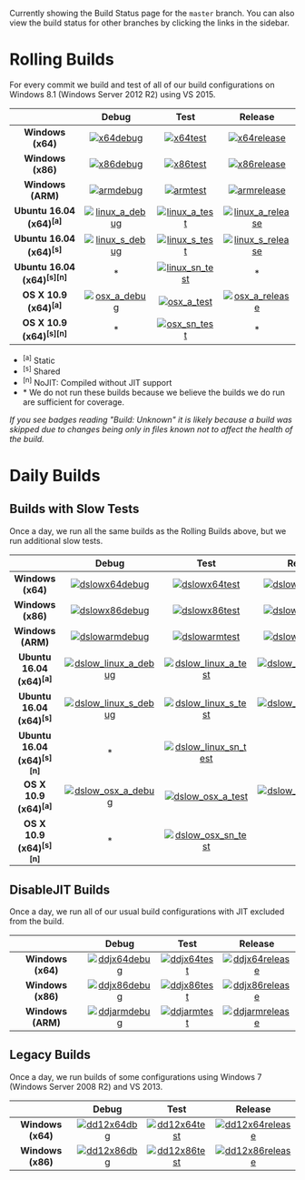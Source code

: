 Currently showing the Build Status page for the `master` branch. You can also view the build status for other branches by clicking the links in the sidebar.

# Rolling Builds

For every commit we build and test of all of our build configurations on Windows 8.1 (Windows Server 2012 R2) using VS 2015.

|                               | __Debug__ | __Test__ | __Release__ |
|:-----------------------------:|:---------:|:--------:|:-----------:|
| __Windows (x64)__             | [![x64debug][x64dbgicon]][x64dbglink] | [![x64test][x64testicon]][x64testlink] | [![x64release][x64relicon]][x64rellink] |
| __Windows (x86)__             | [![x86debug][x86dbgicon]][x86dbglink] | [![x86test][x86testicon]][x86testlink] | [![x86release][x86relicon]][x86rellink] |
| __Windows (ARM)__             | [![armdebug][armdbgicon]][armdbglink] | [![armtest][armtesticon]][armtestlink] | [![armrelease][armrelicon]][armrellink] |
| __Ubuntu 16.04 (x64)<sup>[a]</sup>__     | [![linux_a_debug][linux_a_dbgicon]][linux_a_dbglink] | [![linux_a_test][linux_a_testicon]][linux_a_testlink] | [![linux_a_release][linux_a_relicon]][linux_a_rellink] |
| __Ubuntu 16.04 (x64)<sup>[s]</sup>__     | [![linux_s_debug][linux_s_dbgicon]][linux_s_dbglink] | [![linux_s_test][linux_s_testicon]][linux_s_testlink] | [![linux_s_release][linux_s_relicon]][linux_s_rellink] |
| __Ubuntu 16.04 (x64)<sup>[s][n]</sup>__  | * | [![linux_sn_test][linux_sn_testicon]][linux_sn_testlink] | * |
| __OS X 10.9 (x64)<sup>[a]</sup>__        | [![osx_a_debug][osx_a_dbgicon]][osx_a_dbglink] | [![osx_a_test][osx_a_testicon]][osx_a_testlink] | [![osx_a_release][osx_a_relicon]][osx_a_rellink] |
| __OS X 10.9 (x64)<sup>[s][n]</sup>__     | * | [![osx_sn_test][osx_sn_testicon]][osx_sn_testlink] | * |

* <sup>[a]</sup> Static
* <sup>[s]</sup> Shared
* <sup>[n]</sup> NoJIT: Compiled without JIT support
* \* We do not run these builds because we believe the builds we do run are sufficient for coverage.

*If you see badges reading "Build: Unknown" it is likely because a build was skipped due to changes being only in files known not to affect the health of the build.*

[x64dbgicon]: https://ci.dot.net/job/Microsoft_ChakraCore/job/master/job/x64_debug/badge/icon
[x64dbglink]: https://ci.dot.net/job/Microsoft_ChakraCore/job/master/job/x64_debug/
[x64testicon]: https://ci.dot.net/job/Microsoft_ChakraCore/job/master/job/x64_test/badge/icon
[x64testlink]: https://ci.dot.net/job/Microsoft_ChakraCore/job/master/job/x64_test/
[x64relicon]: https://ci.dot.net/job/Microsoft_ChakraCore/job/master/job/x64_release/badge/icon
[x64rellink]: https://ci.dot.net/job/Microsoft_ChakraCore/job/master/job/x64_release/

[x86dbgicon]: https://ci.dot.net/job/Microsoft_ChakraCore/job/master/job/x86_debug/badge/icon
[x86dbglink]: https://ci.dot.net/job/Microsoft_ChakraCore/job/master/job/x86_debug/
[x86testicon]: https://ci.dot.net/job/Microsoft_ChakraCore/job/master/job/x86_test/badge/icon
[x86testlink]: https://ci.dot.net/job/Microsoft_ChakraCore/job/master/job/x86_test/
[x86relicon]: https://ci.dot.net/job/Microsoft_ChakraCore/job/master/job/x86_release/badge/icon
[x86rellink]: https://ci.dot.net/job/Microsoft_ChakraCore/job/master/job/x86_release/

[armdbgicon]: https://ci.dot.net/job/Microsoft_ChakraCore/job/master/job/arm_debug/badge/icon
[armdbglink]: https://ci.dot.net/job/Microsoft_ChakraCore/job/master/job/arm_debug/
[armtesticon]: https://ci.dot.net/job/Microsoft_ChakraCore/job/master/job/arm_test/badge/icon
[armtestlink]: https://ci.dot.net/job/Microsoft_ChakraCore/job/master/job/arm_test/
[armrelicon]: https://ci.dot.net/job/Microsoft_ChakraCore/job/master/job/arm_release/badge/icon
[armrellink]: https://ci.dot.net/job/Microsoft_ChakraCore/job/master/job/arm_release/

[linux_a_dbgicon]: https://ci.dot.net/job/Microsoft_ChakraCore/job/master/job/static_ubuntu_linux_debug/badge/icon
[linux_a_dbglink]: https://ci.dot.net/job/Microsoft_ChakraCore/job/master/job/static_ubuntu_linux_debug/
[linux_a_testicon]: https://ci.dot.net/job/Microsoft_ChakraCore/job/master/job/static_ubuntu_linux_test/badge/icon
[linux_a_testlink]: https://ci.dot.net/job/Microsoft_ChakraCore/job/master/job/static_ubuntu_linux_test/
[linux_a_relicon]: https://ci.dot.net/job/Microsoft_ChakraCore/job/master/job/static_ubuntu_linux_release/badge/icon
[linux_a_rellink]: https://ci.dot.net/job/Microsoft_ChakraCore/job/master/job/static_ubuntu_linux_release/

[linux_s_dbgicon]: https://ci.dot.net/job/Microsoft_ChakraCore/job/master/job/shared_ubuntu_linux_debug/badge/icon
[linux_s_dbglink]: https://ci.dot.net/job/Microsoft_ChakraCore/job/master/job/shared_ubuntu_linux_debug/
[linux_s_testicon]: https://ci.dot.net/job/Microsoft_ChakraCore/job/master/job/shared_ubuntu_linux_test/badge/icon
[linux_s_testlink]: https://ci.dot.net/job/Microsoft_ChakraCore/job/master/job/shared_ubuntu_linux_test/
[linux_s_relicon]: https://ci.dot.net/job/Microsoft_ChakraCore/job/master/job/shared_ubuntu_linux_release/badge/icon
[linux_s_rellink]: https://ci.dot.net/job/Microsoft_ChakraCore/job/master/job/shared_ubuntu_linux_release/

[linux_sn_dbgicon]: https://ci.dot.net/job/Microsoft_ChakraCore/job/master/job/_no_jit_shared_ubuntu_linux_debug/badge/icon
[linux_sn_dbglink]: https://ci.dot.net/job/Microsoft_ChakraCore/job/master/job/_no_jit_shared_ubuntu_linux_debug/
[linux_sn_testicon]: https://ci.dot.net/job/Microsoft_ChakraCore/job/master/job/_no_jit_shared_ubuntu_linux_test/badge/icon
[linux_sn_testlink]: https://ci.dot.net/job/Microsoft_ChakraCore/job/master/job/_no_jit_shared_ubuntu_linux_test/
[linux_sn_relicon]: https://ci.dot.net/job/Microsoft_ChakraCore/job/master/job/_no_jit_shared_ubuntu_linux_release/badge/icon
[linux_sn_rellink]: https://ci.dot.net/job/Microsoft_ChakraCore/job/master/job/_no_jit_shared_ubuntu_linux_release/

[osx_a_dbgicon]: https://ci.dot.net/job/Microsoft_ChakraCore/job/master/job/static_osx_osx_debug/badge/icon
[osx_a_dbglink]: https://ci.dot.net/job/Microsoft_ChakraCore/job/master/job/static_osx_osx_debug/
[osx_a_testicon]: https://ci.dot.net/job/Microsoft_ChakraCore/job/master/job/static_osx_osx_test/badge/icon
[osx_a_testlink]: https://ci.dot.net/job/Microsoft_ChakraCore/job/master/job/static_osx_osx_test/
[osx_a_relicon]: https://ci.dot.net/job/Microsoft_ChakraCore/job/master/job/static_osx_osx_release/badge/icon
[osx_a_rellink]: https://ci.dot.net/job/Microsoft_ChakraCore/job/master/job/static_osx_osx_release/

[osx_sn_dbgicon]: https://ci.dot.net/job/Microsoft_ChakraCore/job/master/job/_no_jit_shared_osx_osx_debug/badge/icon
[osx_sn_dbglink]: https://ci.dot.net/job/Microsoft_ChakraCore/job/master/job/_no_jit_shared_osx_osx_debug/
[osx_sn_testicon]: https://ci.dot.net/job/Microsoft_ChakraCore/job/master/job/_no_jit_shared_osx_osx_test/badge/icon
[osx_sn_testlink]: https://ci.dot.net/job/Microsoft_ChakraCore/job/master/job/_no_jit_shared_osx_osx_test/
[osx_sn_relicon]: https://ci.dot.net/job/Microsoft_ChakraCore/job/master/job/_no_jit_shared_osx_osx_release/badge/icon
[osx_sn_rellink]: https://ci.dot.net/job/Microsoft_ChakraCore/job/master/job/_no_jit_shared_osx_osx_release/

# Daily Builds

## Builds with Slow Tests

Once a day, we run all the same builds as the Rolling Builds above, but we run additional slow tests.

|                               | __Debug__ | __Test__ | __Release__ |
|:-----------------------------:|:---------:|:--------:|:-----------:|
| __Windows (x64)__             | [![dslowx64debug][dslowx64dbgicon]][dslowx64dbglink] | [![dslowx64test][dslowx64testicon]][dslowx64testlink] | [![dslowx64release][dslowx64relicon]][dslowx64rellink] |
| __Windows (x86)__             | [![dslowx86debug][dslowx86dbgicon]][dslowx86dbglink] | [![dslowx86test][dslowx86testicon]][dslowx86testlink] | [![dslowx86release][dslowx86relicon]][dslowx86rellink] |
| __Windows (ARM)__             | [![dslowarmdebug][dslowarmdbgicon]][dslowarmdbglink] | [![dslowarmtest][dslowarmtesticon]][dslowarmtestlink] | [![dslowarmrelease][dslowarmrelicon]][dslowarmrellink] |
| __Ubuntu 16.04 (x64)<sup>[a]</sup>__     | [![dslow_linux_a_debug][dslow_linux_a_dbgicon]][dslow_linux_a_dbglink] | [![dslow_linux_a_test][dslow_linux_a_testicon]][dslow_linux_a_testlink] | [![dslow_linux_a_release][dslow_linux_a_relicon]][dslow_linux_a_rellink] |
| __Ubuntu 16.04 (x64)<sup>[s]</sup>__     | [![dslow_linux_s_debug][dslow_linux_s_dbgicon]][dslow_linux_s_dbglink] | [![dslow_linux_s_test][dslow_linux_s_testicon]][dslow_linux_s_testlink] | [![dslow_linux_s_release][dslow_linux_s_relicon]][dslow_linux_s_rellink] |
| __Ubuntu 16.04 (x64)<sup>[s][n]</sup>__  | * | [![dslow_linux_sn_test][dslow_linux_sn_testicon]][dslow_linux_sn_testlink] | * |
| __OS X 10.9 (x64)<sup>[a]</sup>__        | [![dslow_osx_a_debug][dslow_osx_a_dbgicon]][dslow_osx_a_dbglink] | [![dslow_osx_a_test][dslow_osx_a_testicon]][dslow_osx_a_testlink] | [![dslow_osx_a_release][dslow_osx_a_relicon]][dslow_osx_a_rellink] |
| __OS X 10.9 (x64)<sup>[s][n]</sup>__     | * | [![dslow_osx_sn_test][dslow_osx_sn_testicon]][dslow_osx_sn_testlink] | * |

[dslowx64dbgicon]: https://ci.dot.net/job/Microsoft_ChakraCore/job/master/job/daily_slow_x64_debug/badge/icon
[dslowx64dbglink]: https://ci.dot.net/job/Microsoft_ChakraCore/job/master/job/daily_slow_x64_debug/
[dslowx64testicon]: https://ci.dot.net/job/Microsoft_ChakraCore/job/master/job/daily_slow_x64_test/badge/icon
[dslowx64testlink]: https://ci.dot.net/job/Microsoft_ChakraCore/job/master/job/daily_slow_x64_test/
[dslowx64relicon]: https://ci.dot.net/job/Microsoft_ChakraCore/job/master/job/daily_slow_x64_release/badge/icon
[dslowx64rellink]: https://ci.dot.net/job/Microsoft_ChakraCore/job/master/job/daily_slow_x64_release/

[dslowx86dbgicon]: https://ci.dot.net/job/Microsoft_ChakraCore/job/master/job/daily_slow_x86_debug/badge/icon
[dslowx86dbglink]: https://ci.dot.net/job/Microsoft_ChakraCore/job/master/job/daily_slow_x86_debug/
[dslowx86testicon]: https://ci.dot.net/job/Microsoft_ChakraCore/job/master/job/daily_slow_x86_test/badge/icon
[dslowx86testlink]: https://ci.dot.net/job/Microsoft_ChakraCore/job/master/job/daily_slow_x86_test/
[dslowx86relicon]: https://ci.dot.net/job/Microsoft_ChakraCore/job/master/job/daily_slow_x86_release/badge/icon
[dslowx86rellink]: https://ci.dot.net/job/Microsoft_ChakraCore/job/master/job/daily_slow_x86_release/

[dslowarmdbgicon]: https://ci.dot.net/job/Microsoft_ChakraCore/job/master/job/daily_slow_arm_debug/badge/icon
[dslowarmdbglink]: https://ci.dot.net/job/Microsoft_ChakraCore/job/master/job/daily_slow_arm_debug/
[dslowarmtesticon]: https://ci.dot.net/job/Microsoft_ChakraCore/job/master/job/daily_slow_arm_test/badge/icon
[dslowarmtestlink]: https://ci.dot.net/job/Microsoft_ChakraCore/job/master/job/daily_slow_arm_test/
[dslowarmrelicon]: https://ci.dot.net/job/Microsoft_ChakraCore/job/master/job/daily_slow_arm_release/badge/icon
[dslowarmrellink]: https://ci.dot.net/job/Microsoft_ChakraCore/job/master/job/daily_slow_arm_release/

[dslow_linux_a_dbgicon]: https://ci.dot.net/job/Microsoft_ChakraCore/job/master/job/static_ubuntu_linux_debug/badge/icon
[dslow_linux_a_dbglink]: https://ci.dot.net/job/Microsoft_ChakraCore/job/master/job/static_ubuntu_linux_debug/
[dslow_linux_a_testicon]: https://ci.dot.net/job/Microsoft_ChakraCore/job/master/job/static_ubuntu_linux_test/badge/icon
[dslow_linux_a_testlink]: https://ci.dot.net/job/Microsoft_ChakraCore/job/master/job/static_ubuntu_linux_test/
[dslow_linux_a_relicon]: https://ci.dot.net/job/Microsoft_ChakraCore/job/master/job/static_ubuntu_linux_release/badge/icon
[dslow_linux_a_rellink]: https://ci.dot.net/job/Microsoft_ChakraCore/job/master/job/static_ubuntu_linux_release/

[dslow_linux_s_dbgicon]: https://ci.dot.net/job/Microsoft_ChakraCore/job/master/job/shared_ubuntu_linux_debug/badge/icon
[dslow_linux_s_dbglink]: https://ci.dot.net/job/Microsoft_ChakraCore/job/master/job/shared_ubuntu_linux_debug/
[dslow_linux_s_testicon]: https://ci.dot.net/job/Microsoft_ChakraCore/job/master/job/shared_ubuntu_linux_test/badge/icon
[dslow_linux_s_testlink]: https://ci.dot.net/job/Microsoft_ChakraCore/job/master/job/shared_ubuntu_linux_test/
[dslow_linux_s_relicon]: https://ci.dot.net/job/Microsoft_ChakraCore/job/master/job/shared_ubuntu_linux_release/badge/icon
[dslow_linux_s_rellink]: https://ci.dot.net/job/Microsoft_ChakraCore/job/master/job/shared_ubuntu_linux_release/

[dslow_linux_sn_dbgicon]: https://ci.dot.net/job/Microsoft_ChakraCore/job/master/job/_no_jit_shared_ubuntu_linux_debug/badge/icon
[dslow_linux_sn_dbglink]: https://ci.dot.net/job/Microsoft_ChakraCore/job/master/job/_no_jit_shared_ubuntu_linux_debug/
[dslow_linux_sn_testicon]: https://ci.dot.net/job/Microsoft_ChakraCore/job/master/job/_no_jit_shared_ubuntu_linux_test/badge/icon
[dslow_linux_sn_testlink]: https://ci.dot.net/job/Microsoft_ChakraCore/job/master/job/_no_jit_shared_ubuntu_linux_test/
[dslow_linux_sn_relicon]: https://ci.dot.net/job/Microsoft_ChakraCore/job/master/job/_no_jit_shared_ubuntu_linux_release/badge/icon
[dslow_linux_sn_rellink]: https://ci.dot.net/job/Microsoft_ChakraCore/job/master/job/_no_jit_shared_ubuntu_linux_release/

[dslow_osx_a_dbgicon]: https://ci.dot.net/job/Microsoft_ChakraCore/job/master/job/static_osx_osx_debug/badge/icon
[dslow_osx_a_dbglink]: https://ci.dot.net/job/Microsoft_ChakraCore/job/master/job/static_osx_osx_debug/
[dslow_osx_a_testicon]: https://ci.dot.net/job/Microsoft_ChakraCore/job/master/job/static_osx_osx_test/badge/icon
[dslow_osx_a_testlink]: https://ci.dot.net/job/Microsoft_ChakraCore/job/master/job/static_osx_osx_test/
[dslow_osx_a_relicon]: https://ci.dot.net/job/Microsoft_ChakraCore/job/master/job/static_osx_osx_release/badge/icon
[dslow_osx_a_rellink]: https://ci.dot.net/job/Microsoft_ChakraCore/job/master/job/static_osx_osx_release/

[dslow_osx_sn_dbgicon]: https://ci.dot.net/job/Microsoft_ChakraCore/job/master/job/_no_jit_shared_osx_osx_debug/badge/icon
[dslow_osx_sn_dbglink]: https://ci.dot.net/job/Microsoft_ChakraCore/job/master/job/_no_jit_shared_osx_osx_debug/
[dslow_osx_sn_testicon]: https://ci.dot.net/job/Microsoft_ChakraCore/job/master/job/_no_jit_shared_osx_osx_test/badge/icon
[dslow_osx_sn_testlink]: https://ci.dot.net/job/Microsoft_ChakraCore/job/master/job/_no_jit_shared_osx_osx_test/
[dslow_osx_sn_relicon]: https://ci.dot.net/job/Microsoft_ChakraCore/job/master/job/_no_jit_shared_osx_osx_release/badge/icon
[dslow_osx_sn_rellink]: https://ci.dot.net/job/Microsoft_ChakraCore/job/master/job/_no_jit_shared_osx_osx_release/

## DisableJIT Builds

Once a day, we run all of our usual build configurations with JIT excluded from the build.

|                   | __Debug__ | __Test__ | __Release__ |
|:-----------------:|:---------:|:--------:|:-----------:|
| __Windows (x64)__ | [![ddjx64debug][ddjx64dbgicon]][ddjx64dbglink] | [![ddjx64test][ddjx64testicon]][ddjx64testlink] | [![ddjx64release][ddjx64relicon]][ddjx64rellink] |
| __Windows (x86)__ | [![ddjx86debug][ddjx86dbgicon]][ddjx86dbglink] | [![ddjx86test][ddjx86testicon]][ddjx86testlink] | [![ddjx86release][ddjx86relicon]][ddjx86rellink] |
| __Windows (ARM)__ | [![ddjarmdebug][ddjarmdbgicon]][ddjarmdbglink] | [![ddjarmtest][ddjarmtesticon]][ddjarmtestlink] | [![ddjarmrelease][ddjarmrelicon]][ddjarmrellink] |

[ddjx64dbgicon]: https://ci.dot.net/job/Microsoft_ChakraCore/job/master/job/daily_disablejit_x64_debug/badge/icon
[ddjx64dbglink]: https://ci.dot.net/job/Microsoft_ChakraCore/job/master/job/daily_disablejit_x64_debug/
[ddjx64testicon]: https://ci.dot.net/job/Microsoft_ChakraCore/job/master/job/daily_disablejit_x64_test/badge/icon
[ddjx64testlink]: https://ci.dot.net/job/Microsoft_ChakraCore/job/master/job/daily_disablejit_x64_test/
[ddjx64relicon]: https://ci.dot.net/job/Microsoft_ChakraCore/job/master/job/daily_disablejit_x64_release/badge/icon
[ddjx64rellink]: https://ci.dot.net/job/Microsoft_ChakraCore/job/master/job/daily_disablejit_x64_release/

[ddjx86dbgicon]: https://ci.dot.net/job/Microsoft_ChakraCore/job/master/job/daily_disablejit_x86_debug/badge/icon
[ddjx86dbglink]: https://ci.dot.net/job/Microsoft_ChakraCore/job/master/job/daily_disablejit_x86_debug/
[ddjx86testicon]: https://ci.dot.net/job/Microsoft_ChakraCore/job/master/job/daily_disablejit_x86_test/badge/icon
[ddjx86testlink]: https://ci.dot.net/job/Microsoft_ChakraCore/job/master/job/daily_disablejit_x86_test/
[ddjx86relicon]: https://ci.dot.net/job/Microsoft_ChakraCore/job/master/job/daily_disablejit_x86_release/badge/icon
[ddjx86rellink]: https://ci.dot.net/job/Microsoft_ChakraCore/job/master/job/daily_disablejit_x86_release/

[ddjarmdbgicon]: https://ci.dot.net/job/Microsoft_ChakraCore/job/master/job/daily_disablejit_arm_debug/badge/icon
[ddjarmdbglink]: https://ci.dot.net/job/Microsoft_ChakraCore/job/master/job/daily_disablejit_arm_debug/
[ddjarmtesticon]: https://ci.dot.net/job/Microsoft_ChakraCore/job/master/job/daily_disablejit_arm_test/badge/icon
[ddjarmtestlink]: https://ci.dot.net/job/Microsoft_ChakraCore/job/master/job/daily_disablejit_arm_test/
[ddjarmrelicon]: https://ci.dot.net/job/Microsoft_ChakraCore/job/master/job/daily_disablejit_arm_release/badge/icon
[ddjarmrellink]: https://ci.dot.net/job/Microsoft_ChakraCore/job/master/job/daily_disablejit_arm_release/

## Legacy Builds

Once a day, we run builds of some configurations using Windows 7 (Windows Server 2008 R2) and VS 2013.

|                   | __Debug__ | __Test__ | __Release__ |
|:-----------------:|:---------------:|:--------------:|:-----------------:|
| __Windows (x64)__ | [![dd12x64dbg][dd12x64dbgicon]][dd12x64dbglink] | [![dd12x64test][dd12x64testicon]][dd12x64testlink] | [![dd12x64release][dd12x64relicon]][dd12x64rellink] |
| __Windows (x86)__ | [![dd12x86dbg][dd12x86dbgicon]][dd12x86dbglink] | [![dd12x86test][dd12x86testicon]][dd12x86testlink] | [![dd12x86release][dd12x86relicon]][dd12x86rellink] |

[dd12x64dbgicon]: https://ci.dot.net/job/Microsoft_ChakraCore/job/master/job/daily_dev12_x64_debug/badge/icon
[dd12x64dbglink]: https://ci.dot.net/job/Microsoft_ChakraCore/job/master/job/daily_dev12_x64_debug/
[dd12x64testicon]: https://ci.dot.net/job/Microsoft_ChakraCore/job/master/job/daily_dev12_x64_test/badge/icon
[dd12x64testlink]: https://ci.dot.net/job/Microsoft_ChakraCore/job/master/job/daily_dev12_x64_test/
[dd12x64relicon]: https://ci.dot.net/job/Microsoft_ChakraCore/job/master/job/daily_dev12_x64_release/badge/icon
[dd12x64rellink]: https://ci.dot.net/job/Microsoft_ChakraCore/job/master/job/daily_dev12_x64_release/

[dd12x86dbgicon]: https://ci.dot.net/job/Microsoft_ChakraCore/job/master/job/daily_dev12_x86_debug/badge/icon
[dd12x86dbglink]: https://ci.dot.net/job/Microsoft_ChakraCore/job/master/job/daily_dev12_x86_debug/
[dd12x86testicon]: https://ci.dot.net/job/Microsoft_ChakraCore/job/master/job/daily_dev12_x86_test/badge/icon
[dd12x86testlink]: https://ci.dot.net/job/Microsoft_ChakraCore/job/master/job/daily_dev12_x86_test/
[dd12x86relicon]: https://ci.dot.net/job/Microsoft_ChakraCore/job/master/job/daily_dev12_x86_release/badge/icon
[dd12x86rellink]: https://ci.dot.net/job/Microsoft_ChakraCore/job/master/job/daily_dev12_x86_release/
